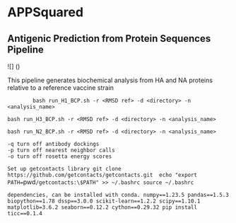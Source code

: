 # APPSquared 
## Antigenic Prediction from Protein Sequences Pipeline 
![]
()

This pipeline generates biochemical analysis from HA and NA proteins relative to a reference vaccine strain


```usage for running H1 subtype analysis:
		bash run_H1_BCP.sh -r <RMSD ref> -d <directory> -n <analysis_name>
```

```usage for running H3 subtype analysis:
bash run_H3_BCP.sh -r <RMSD ref> -d <directory> -n <analysis_name>
```
```usage for running N2 subtype analysis:
bash run_N2_BCP.sh -r <RMSD ref> -d <directory> -n <analysis_name>
```

```optional flags
-q turn off antibody dockings
-p turn off nearest neighbor calls 
-o turn off rosetta energy scores
```

`Set up getcontacts library git clone https://github.com/getcontacts/getcontacts.git 
echo "export PATH=`pwd`/getcontacts:\$PATH" >> ~/.bashrc source ~/.bashrc`

`dependencies, can be installed with conda.
numpy==1.23.5
pandas==1.5.3
biopython==1.78
dssp==3.0.0
scikit-learn==1.2.2
scipy==1.10.1
matplotlib=3.6.2
seaborn==0.12.2
cython==0.29.32
pip install ticc==0.1.4 
`
